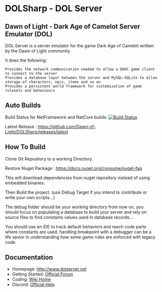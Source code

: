 DOLSharp - DOL Server
========

Dawn of Light - Dark Age of Camelot Server Emulator (DOL)
----

DOL Server is a server emulator for the game Dark Age of Camelot written by the Dawn of Light community

It does the following:

    Provides the network communication needed to allow a DAOC game client to connect to the server
    Provides a database layer between the server and MySQL~SQLite to allow storage of characters, npcs, items and so on
    Provides a persistent world framework for customisation of game rulesets and behaviours

Auto Builds
----
Build Status for NetFramework and NetCore builds: [![Build Status](https://github.com/Dawn-of-Light/DOLSharp/actions/workflows/create_release.yml/badge.svg?event=push)](https://github.com/Dawn-of-Light/DOLSharp/actions/workflows/create_release.yml)

Latest Release : https://github.com/Dawn-of-Light/DOLSharp/releases/latest

How To Build
----

Clone Git Repository to a working Directory.

Restore Nuget Package : https://docs.nuget.org/consume/nuget-faq

This will download dependencies from nuget repository instead of using embedded binaries.

Then Build the project. (use Debug Target if you intend to contribute or write your own scripts...)

The debug folder should be your working directory from now on, you should focus on populating a database to build your server and rely on source files to find constants values used in database records...

You should use an IDE to track default behaviors and reach code parts where constants are used, handling breakpoint with a debugger can be a life savior in understanding how some game rules are enforced with legacy code.

Documentation
----

 - Homepage: http://www.dolserver.net
 - Getting Started: [Official Forum](http://www.dolserver.net/index.php)
 - Coding: [Wiki Home](https://github.com/Dawn-of-Light/DOLSharp/wiki)
 - Discord: [Official Help](https://discord.gg/dnGJeHRqyf)
